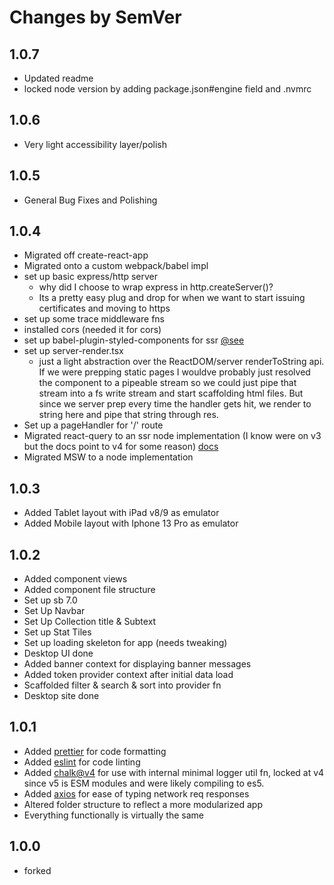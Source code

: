 # Changes by SemVer

## 1.0.7

- Updated readme
- locked node version by adding package.json#engine field and .nvmrc

## 1.0.6  

- Very light accessibility layer/polish

## 1.0.5

- General Bug Fixes and Polishing

## 1.0.4

- Migrated off create-react-app
- Migrated onto a custom webpack/babel impl
- set up basic express/http server
  - why did I choose to wrap express in http.createServer()?
  - Its a pretty easy plug and drop for when we want to start issuing certificates and moving to https
- set up some trace middleware fns
- installed cors (needed it for cors)
- set up babel-plugin-styled-components for ssr [@see](https://styled-components.com/docs/advanced#server-side-rendering)
- set up server-render.tsx
  - just a light abstraction over the ReactDOM/server renderToString api. If we were prepping static pages I wouldve probably just resolved the component to a pipeable stream so we could just pipe that stream into a fs write stream and start scaffolding html files. But since we server prep every time the handler gets hit, we render to string here and pipe that string through res.
- Set up a pageHandler for '/' route
- Migrated react-query to an ssr node implementation (I know were on v3 but the docs point to v4 for some reason) [docs](https://tanstack.com/query/v4/docs/react/guides/ssr#server)
- Migrated MSW to a node implementation

## 1.0.3  

- Added Tablet layout with iPad v8/9 as emulator
- Added Mobile layout with Iphone 13 Pro as emulator

## 1.0.2  

- Added component views
- Added component file structure
- Set up sb 7.0
- Set Up Navbar
- Set Up Collection title & Subtext
- Set up Stat Tiles
- Set up loading skeleton for app (needs tweaking)
- Desktop UI done
- Added banner context for displaying banner messages
- Added token provider context after initial data load
- Scaffolded filter & search & sort into provider fn
- Desktop site done

## 1.0.1  

- Added [prettier](https://www.npmjs.com/package/prettier) for code formatting
- Added [eslint](https://www.npmjs.com/package/eslint) for code linting
- Added [chalk@v4](https://www.npmjs.com/package/chalk) for use with internal minimal logger util fn, locked at v4 since v5 is ESM modules and were likely compiling to es5.
- Added [axios](https://www.npmjs.com/package/axios) for ease of typing network req responses
- Altered folder structure to reflect a more modularized app
- Everything functionally is virtually the same

## 1.0.0  

- forked
